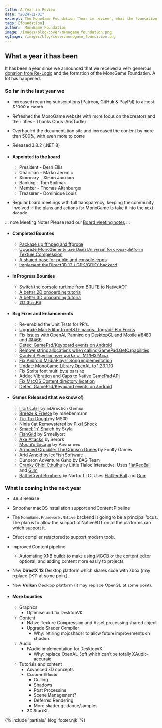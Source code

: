 ```yaml
---
title: A Year in Review
date: "2024-12-01"
excerpt: The MonoGame Foundation "Year in review", what the foundation has been up to since its incorporation.
tags: [foundation]
author:  MonoGame Foundation
image: /images/blog/cover/monogame_foundation.png
ogImage: /images/blog/cover/monogame_foundation.png
---
```


## What a year it has been

It has been a year since we announced that we received a very generous [donation from Re-Logic](https://x.com/MonoGameTeam/status/1724164491363967465) and the formation of the MonoGame Foundation. A lot has happened.

### So far in the last year we

* Increased recurring subscriptions (Patreon, GitHub & PayPal) to almost $2000 a month
* Refreshed the MonoGame website with more focus on the creators and their titles \- Thanks Chris (ArisTurtle)  
* Overhauled the documentation site and increased the content by more than 500%, with even more to come  
* Released 3.8.2 (.NET 8)

* #### Appointed to the board

  * President - Dean Ellis  
  * Chairman - Marko Jeremic  
  * Secretary - Simon Jackson  
  * Banking - Tom Spilman  
  * Member - Thomas Altenburger  
  * Treasurer - Dominique Louis

* Regular board meetings with full transparency, keeping the community involved in the plans and actions for MonoGame to take it into the next decade.

::: note Meeting Notes
Please read our [Board Meeting notes](https://monogame.net/blog/meeting)
:::

* #### Completed Bounties

  * [Package up ffmpeg and ffprobe](https://github.com/MonoGame/MonoGame/issues/8241)  
  * [Upgrade MonoGame to use BasisUniversal for cross-platform Texture Compression](https://github.com/MonoGame/MonoGame/issues/8419)  
  * [A shared base for public and console repos](https://github.com/MonoGame/MonoGame/issues/8242)  
  * [Implement the Direct3D 12 / GDK/GDKX backend](https://github.com/MonoGame/MonoGame/issues/8195)

* #### In Progress Bounties

  * [Switch the console runtime from BRUTE to NativeAOT](https://github.com/MonoGame/MonoGame/issues/8194)  
  * [A better 2D onboarding tutorial](https://github.com/MonoGame/MonoGame/issues/8317)  
  * [A better 3D onboarding tutorial](https://github.com/MonoGame/MonoGame/issues/8318)
  * [2D StartKit](https://github.com/MonoGame/MonoGame/pull/8275)

* #### Bug Fixes and Enhancements

  * Re-enabled the Unit Tests for PR’s.  
  * [Upgrade Mac Editor to net8.0-macos. Upgrade Eto.Forms](https://github.com/MonoGame/MonoGame/pull/8505)
  * Fix Issues with OpenAL Panning on DesktopGL and Mobile  [#8480](https://github.com/MonoGame/MonoGame/pull/8480) and [#8466](https://github.com/MonoGame/MonoGame/pull/8466)
  * [Detect GamePad/Keyboard events on Android](https://github.com/MonoGame/MonoGame/pull/8465)
  * [Remove string allocations when calling GamePad.GetCapabilities](https://github.com/MonoGame/MonoGame/pull/8453)
  * [Content Pipeline now works on M1/M2 Macs](https://github.com/MonoGame/MonoGame/pull/8570)
  * [Fix Android MediaPlayer Song implementation](https://github.com/MonoGame/MonoGame/pull/8583)
  * [Update MonoGame.Library.OpenAL to 1.23.1.10](https://github.com/MonoGame/MonoGame/pull/8560)
  * [Fix Sprite font multi byte parsing](https://github.com/MonoGame/MonoGame/pull/8554)
  * [Added Vibration and Caps to Native GamePad API](https://github.com/MonoGame/MonoGame/pull/8520)
  * [Fix MacOS Content directory location](https://github.com/MonoGame/MonoGame/pull/8479)
  * [Detect GamePad/Keyboard events on Android](https://github.com/MonoGame/MonoGame/pull/8465)

* #### Games Released (that we know of)

  * [Horticular](https://store.steampowered.com/app/1928540/Horticular/) by inDirection Games
  * [Breeze & Freeze](https://msiebenmann.itch.io/breeze-and-freeze) by msiebenmann
  * [Tic Tac Dough](https://ms00.itch.io/tic-tac-dough) by MS00
  * [Ninja Cat Remewstered](https://pixelshock.itch.io/ninja-cat-remewstered) by Pixel Shock
  * [Smack 'n' Snatch](https://skyyyla.itch.io/smack-n-snatch) by Skyla
  * [FishGrid](https://shmellyorc.itch.io/fishgrid) by Shmellyorc
  * [Axe Attacks](https://serork.itch.io/axe-attacks) by Serork
  * [Mochi's Escape](https://anonames-lair.itch.io/mochi-escape) by Anonames
  * [Armored Crucible: The Crimson Dunes](https://fontty.itch.io/ac-tcd) by Fontty Games
  * [Arid Arnold](https://icefish-software.itch.io/arid-arnold) by IceFish Software
  * [Dungeon Adventure Gang](https://store.steampowered.com/app/2147690/Dungeon_Adventure_Gang/) by DAG Team
  * [Cranky Chibi Cthulhu](https://little-tlaloc-interactive.itch.io/cranky-chibi-cthulhu) by Little Tlaloc Interactive. Uses [FlatRedBall](https://flatredball.com/) and [Gum](http://docs.flatredball.com/gum/)
  * [BattleCrypt Bombers](https://store.steampowered.com/app/2188930/BattleCrypt_Bombers/) by Narfox LLC. Uses [FlatRedBall](https://flatredball.com/) and [Gum](http://docs.flatredball.com/gum/)

### What is coming in the next year

* 3.8.3 Release
* Smoother macOS installation support and Content Pipeline
* The `MonoGame.Framework.Native` backend is going to be a principal focus. The plan is to allow the support of NativeAOT on all the platforms can which support it.
* Effect compiler refactored to support modern tools.
* Improved Content pipeline
  * Automating XNB builds to make using MGCB or the content editor optional, and adding content more easily to projects
* New **DirectX 12** Desktop platform which shares code with Xbox (may replace DX11 at some point).
* New **Vulkan** Desktop platform (it may replace OpenGL at some point).

* #### More bounties

  * Graphics
    * Optimise and fix DesktopVK
  * Content
    * Native Texture Compression and Asset processing shared object
    * Upgrade Shader Compiler
      * Why: retiring mojoshader to allow future improvements on shaders
  * Audio
    * FAudio implementation for DesktopVK
      * Why: replace OpenAL-Soft which can’t be totally XAudio-accurate
  * Tutorials and content
    * Advanced 3D concepts
    * Custom Effects
      * Culling
      * Shadows
      * Post Processing
      * Scene Management?
      * Deferred Rendering
      * More shader guidance/samples
    * 3D StartKit

{% include 'partials/_blog_footer.njk' %}
